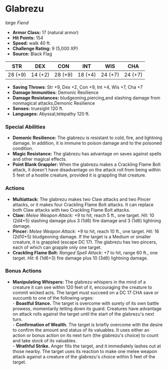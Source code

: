 # Glabrezu

*large* *Fiend*

- **Armor Class:** 17 (natural armor)
- **Hit Points:** 154 
- **Speed:** walk 40 ft.
- **Challenge Rating:** 9 (5,000 XP)
- **Source:** Black Flag

| STR | DEX | CON | INT | WIS | CHA |
| --- | --- | --- | --- | --- | --- |
| 28 (+9) | 14 (+2) | 28 (+9) | 18 (+4) | 24 (+7) | 24 (+7) |

- **Saving Throws**: Str +9, Dex +2, Con +9, Int +4, Wis +7, Cha +7
- **Damage Immunities:** Demonic Resilience
- **Damage Resistances:** bludgeoning,piercing,and slashing damage from nonmagical attacks,Demonic Resilience
- **Senses:** truesight 120 ft.
- **Languages:** Abyssal,telepathy 120 ft.

### Special Abilities

- **Demonic Resilience:** The glabrezu is resistant to cold, fire, and lightning damage. In addition, it is immune to poison damage and to the poisoned condition.
- **Magic Resistance:** The glabrezu has advantage on saves against spells and other magical effects.
- **Point Blank Grappler:** When the glabrezu makes a Crackling Flame Bolt attack, it doesn't have disadvantage on the attack roll from being within 5 feet of a hostile creature, provided it is grappling that creature.

### Actions

- **Multiattack:** The glabrezu makes two Claw attacks and two Pincer attacks, or it makes four Crackling Flame Bolt attacks. It can replace both Claw attacks with two Crackling Flame Bolt attacks.
- **Claw:** _Melee Weapon Attack:_ +9 to hit, reach 5 ft., one target. _Hit:_ 10 (2d4+5) slashing damage plus 3 (1d6) fire damage and 3 (1d6) lightning damage.
- **Pincer:** _Melee Weapon Attack:_ +9 to hit, reach 10 ft., one target. _Hit:_ 16 (2d10+5) bludgeoning damage. If the target is a Medium or smaller creature, it is grappled (escape DC 17). The glabrezu has two pincers, each of which can grapple only one target.
- **Crackling Flame Bolt:** _Ranged Spell Attack:_ +7 to hit, range 60 ft., one target. _Hit:_ 6 (1d6+3) fire damage plus 10 (3d6) lightning damage.

### Bonus Actions

- **Manipulating Whispers:** The glabrezu whispers in the mind of a creature it can see within 120 feet of it, encouraging the creature to commit wicked acts. The target must succeed on a DC 17 CHA save or succumb to one of the following urges:<br>- **Boastful Stance.** The target is overcome with surety of its own battle prowess, momentarily letting down its guard. Creatures have advantage on attack rolls against the target until the start of the glabrezu's next turn.<br>- **Confirmation of Wealth.** The target is briefly overcome with the desire to confirm the amount and status of its valuables. It uses either an action or bonus action on its next turn (the glabrezu's choice) to count and take stock of its valuables.<br>- **Wrathful Strike.** Anger fills the target, and it immediately lashes out at those nearby. The target uses its reaction to make one melee weapon attack against a creature of the glabrezu's choice within 5 feet of the target.
